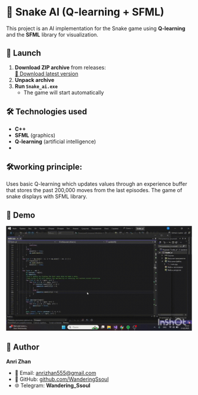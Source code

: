 # 🐍 Snake AI (Q-learning + SFML)

This project is an AI implementation for the Snake game using **Q-learning** and the **SFML** library for visualization.

## 🚀 Launch

1. **Download ZIP archive** from releases:  
   [🔗 Download latest version](https://github.com/WanderingSsoul/Q-learning-Snake/releases/latest)
2. **Unpack archive**
3. **Run `Snake_ai.exe`**  
   - The game will start automatically
     
## 🛠 Technologies used
- **C++**
- **SFML** (graphics)
- **Q-learning** (artificial intelligence)
- 
## 🛠working principle:
Uses basic Q-learning which updates values ​​through an experience buffer that stores the past 200,000 moves from the last episodes.
The game of snake displays with SFML library.

## 🎥 Demo  
![Game demo](https://github.com/WanderingSsoul/Q-learning-Snake/raw/main/snake.gif)

## 👤 Author  
**Anri Zhan**  
- 📧 Email: [anrizhan555@gmail.com](mailto:anrizhan555@gmail.com)  
- 💼 GitHub: [github.com/WanderingSsoul](https://github.com/Wandering_Ssoul)  
- 🌐 Telegram: **Wandering_Ssoul**
  
